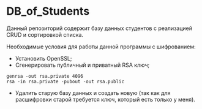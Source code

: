 # DB_of_Students
Данный репозиторий содержит базу данных студентов с реализацией CRUD и сортировкой списка.

Необходимые условия для работы данной программы с шифрованием:
- Установить OpenSSL;
- Сгенерировать публичный и приватный RSA ключ;
```
genrsa -out rsa.private 4096
rsa -in rsa.private -pubout -out rsa.public
```
- Удалить старую базу данных и создать новую (так как для расшифровки старой требуется ключ, который есть только у меня).

